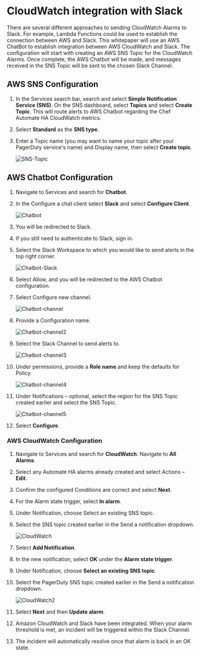 # CloudWatch integration with Slack

There are several different approaches to sending CloudWatch Alarms to Slack. For example, Lambda Functions could be used to establish the connection between AWS and Slack. This whitepaper will use an AWS ChatBot to establish integration between AWS CloudWatch and Slack. The configuration will start with creating an AWS SNS Topic for the CloudWatch Alarms. Once complete, the AWS Chatbot will be made, and messages received in the SNS Topic will be sent to the chosen Slack Channel.

## AWS SNS Configuration

1. In the Services search bar, search and select **Simple Notification Service (SNS)**. On the SNS dashboard, select **Topics** and select **Create Topic**. This will route alerts to AWS Chatbot regarding the Chef Automate HA CloudWatch metrics.

1. Select **Standard** as the **SNS type**.

1. Enter a Topic name (you may want to name your topic after your PagerDuty service's name) and Display name, then select **Create topic**.

    ![SNS-Topic](images/sns-topic.png)

## AWS Chatbot Configuration

1. Navigate to Services and search for **Chatbot**.

1. In the Configure a chat client select **Slack** and select **Configure Client**.

    ![Chatbot](images/chatbot.png)

1. You will be redirected to Slack.

1. If you still need to authenticate to Slack, sign in.

1. Select the Slack Workspace to which you would like to send alerts in the top right corner.

    ![Chatbot-Slack](images/chatbot-slack.png)

1. Select Allow, and you will be redirected to the AWS Chatbot configuration.

1. Select Configure new channel.

    ![Chatbot-channel](images/config-channel.png)

1. Provide a Configuration name.

    ![Chatbot-channel2](images/config-channel2.png)

1. Select the Slack Channel to send alerts to.

    ![Chatbot-channel3](images/config-channel3.png)

1. Under permissions, provide a **Role name** and keep the defaults for Policy.

    ![Chatbot-channel4](images/config-channel4.png)

1. Under Notifications – optional, select the region for the SNS Topic created earlier and select the SNS Topic.

    ![Chatbot-channel5](images/config-channel5.png)

1. Select **Configure**.

### AWS CloudWatch Configuration

1. Navigate to Services and search for **CloudWatch**. Navigate to **All Alarms**.

1. Select any Automate HA alarms already created and select Actions – **Edit**.

1. Confirm the configured Conditions are correct and select **Next**.

1. For the Alarm state trigger, select **In alarm**.

1. Under Notification, choose Select an existing SNS topic.

1. Select the SNS topic created earlier in the Send a notification dropdown.

    ![CloudWatch](images/cloudwatch.png)

1. Select **Add Notification**.

1. In the new notification, select **OK** under the **Alarm state trigger**.

1. Under Notification, choose **Select an existing SNS topic**.

1. Select the PagerDuty SNS topic created earlier in the Send a notification dropdown.

    ![CloudWatch2](images/cloudwatch2.png)

1. Select **Next** and then **Update alarm**.

1. Amazon CloudWatch and Slack have been integrated. When your alarm threshold is met, an incident will be triggered within the Slack Channel.

1. The incident will automatically resolve once that alarm is back in an OK state.
